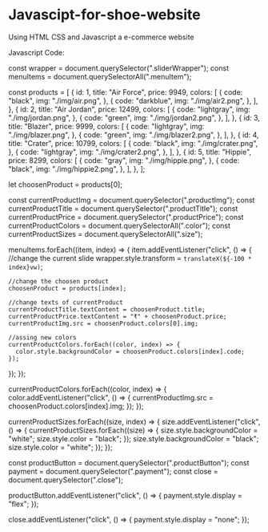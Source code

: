 # Javascipt-for-shoe-website
Using HTML CSS and Javascript a e-commerce website

Javascript Code:

const wrapper = document.querySelector(".sliderWrapper");
const menuItems = document.querySelectorAll(".menuItem");

const products = [
  {
    id: 1,
    title: "Air Force",
    price: 9949,
    colors: [
      {
        code: "black",
        img: "./img/air.png",
      },
      {
        code: "darkblue",
        img: "./img/air2.png",
      },
    ],
  },
  {
    id: 2,
    title: "Air Jordan",
    price: 12499,
    colors: [
      {
        code: "lightgray",
        img: "./img/jordan.png",
      },
      {
        code: "green",
        img: "./img/jordan2.png",
      },
    ],
  },
  {
    id: 3,
    title: "Blazer",
    price: 9999,
    colors: [
      {
        code: "lightgray",
        img: "./img/blazer.png",
      },
      {
        code: "green",
        img: "./img/blazer2.png",
      },
    ],
  },
  {
    id: 4,
    title: "Crater",
    price: 10799,
    colors: [
      {
        code: "black",
        img: "./img/crater.png",
      },
      {
        code: "lightgray",
        img: "./img/crater2.png",
      },
    ],
  },
  {
    id: 5,
    title: "Hippie",
    price: 8299,
    colors: [
      {
        code: "gray",
        img: "./img/hippie.png",
      },
      {
        code: "black",
        img: "./img/hippie2.png",
      },
    ],
  },
];

let choosenProduct = products[0];

const currentProductImg = document.querySelector(".productImg");
const currentProductTitle = document.querySelector(".productTitle");
const currentProductPrice = document.querySelector(".productPrice");
const currentProductColors = document.querySelectorAll(".color");
const currentProductSizes = document.querySelectorAll(".size");

menuItems.forEach((item, index) => {
  item.addEventListener("click", () => {
    //change the current slide
    wrapper.style.transform = `translateX(${-100 * index}vw)`;

    //change the choosen product
    choosenProduct = products[index];

    //change texts of currentProduct
    currentProductTitle.textContent = choosenProduct.title;
    currentProductPrice.textContent = "₹" + choosenProduct.price;
    currentProductImg.src = choosenProduct.colors[0].img;

    //assing new colors
    currentProductColors.forEach((color, index) => {
      color.style.backgroundColor = choosenProduct.colors[index].code;
    });
  });
});

currentProductColors.forEach((color, index) => {
  color.addEventListener("click", () => {
    currentProductImg.src = choosenProduct.colors[index].img;
  });
});

currentProductSizes.forEach((size, index) => {
  size.addEventListener("click", () => {
    currentProductSizes.forEach((size) => {
      size.style.backgroundColor = "white";
      size.style.color = "black";
    });
    size.style.backgroundColor = "black";
    size.style.color = "white";
  });
});

const productButton = document.querySelector(".productButton");
const payment = document.querySelector(".payment");
const close = document.querySelector(".close");

productButton.addEventListener("click", () => {
  payment.style.display = "flex";
});

close.addEventListener("click", () => {
  payment.style.display = "none";
});
